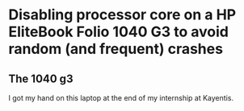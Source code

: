 # Disabling processor core on a HP EliteBook Folio 1040 G3 to avoid random (and frequent) crashes
## The 1040 g3 
I got my hand on this laptop at the end of my internship at Kayentis.
